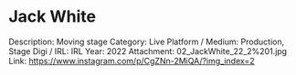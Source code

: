 # Jack White

Description: Moving stage
Category: Live
Platform / Medium: Production, Stage
Digi / IRL: IRL
Year: 2022
Attachment: 02_JackWhite_22_2%201.jpg
Link: https://www.instagram.com/p/CgZNn-2MiQA/?img_index=2
